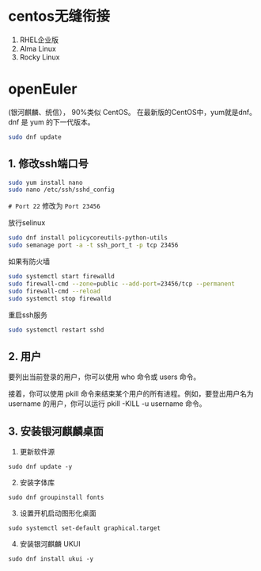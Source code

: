 # centos无缝衔接
1. RHEL企业版
2. Alma Linux
3. Rocky Linux

# openEuler
(银河麒麟、统信）， 90%类似 CentOS。
在最新版的CentOS中，yum就是dnf。dnf 是 yum 的下一代版本。
```bash
sudo dnf update
```
## 1. 修改ssh端口号
```bash
sudo yum install nano
sudo nano /etc/ssh/sshd_config
```
`# Port 22` 修改为 `Port 23456` 

放行selinux

```bash
sudo dnf install policycoreutils-python-utils
sudo semanage port -a -t ssh_port_t -p tcp 23456
```

如果有防火墙

```bash
sudo systemctl start firewalld
sudo firewall-cmd --zone=public --add-port=23456/tcp --permanent
sudo firewall-cmd --reload
sudo systemctl stop firewalld
```

重启ssh服务

```bash
sudo systemctl restart sshd
```
## 2. 用户
要列出当前登录的用户，你可以使用 who 命令或 users 命令。

接着，你可以使用 pkill 命令来结束某个用户的所有进程。例如，要登出用户名为 username 的用户，你可以运行 pkill -KILL -u username 命令。

## 3. 安装银河麒麟桌面
1. 更新软件源
```
sudo dnf update -y
```
2. 安装字体库
```
sudo dnf groupinstall fonts
```
3. 设置开机启动图形化桌面
```
sudo systemctl set-default graphical.target
```
4. 安装银河麒麟 UKUI
```
sudo dnf install ukui -y
```
